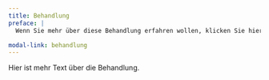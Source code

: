 ```yaml
---
title: Behandlung
preface: |
  Wenn Sie mehr über diese Behandlung erfahren wollen, klicken Sie hier.

modal-link: behandlung
---
```


Hier ist mehr Text über die Behandlung.
